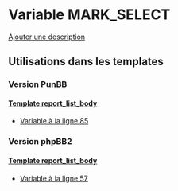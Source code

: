 # Variable MARK_SELECT
[Ajouter une description](https://fa-tvars.appspot.com/var/MARK_SELECT)

## Utilisations dans les templates

### Version PunBB

#### [Template report_list_body](punbb/report_list_body.md)
* [Variable &agrave; la ligne 85](../punbb/report_list_body.tpl#L85)

### Version phpBB2

#### [Template report_list_body](subsilver/report_list_body.md)
* [Variable &agrave; la ligne 57](../subsilver/report_list_body.tpl#L57)